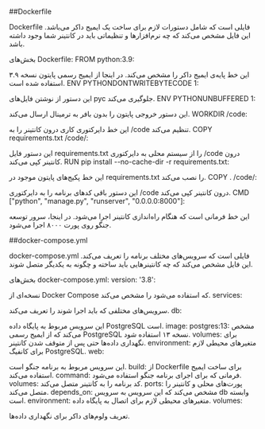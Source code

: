 ##Dockerfile

Dockerfile فایلی است که شامل دستورات لازم برای ساخت یک ایمیج داکر می‌باشد. این فایل مشخص می‌کند که چه نرم‌افزارها و تنظیماتی باید در کانتینر شما وجود داشته باشد.

بخش‌های Dockerfile:
FROM python:3.9:

این خط پایه‌ی ایمیج داکر را مشخص می‌کند. در اینجا از ایمیج رسمی پایتون نسخه ۳.۹ استفاده شده است.
ENV PYTHONDONTWRITEBYTECODE 1:

این دستور از نوشتن فایل‌های pyc جلوگیری می‌کند.
ENV PYTHONUNBUFFERED 1:

این دستور خروجی پایتون را بدون بافر به ترمینال ارسال می‌کند.
WORKDIR /code:

این خط دایرکتوری کاری درون کانتینر را به /code تنظیم می‌کند.
COPY requirements.txt /code/:

این دستور فایل requirements.txt را از سیستم محلی به دایرکتوری /code درون کانتینر کپی می‌کند.
RUN pip install --no-cache-dir -r requirements.txt:

این خط پکیج‌های پایتون موجود در requirements.txt را نصب می‌کند.
COPY . /code/:

این دستور باقی کدهای برنامه را به دایرکتوری /code درون کانتینر کپی می‌کند.
CMD ["python", "manage.py", "runserver", "0.0.0.0:8000"]:

این خط فرمانی است که هنگام راه‌اندازی کانتینر اجرا می‌شود. در اینجا، سرور توسعه جنگو روی پورت ۸۰۰۰ اجرا می‌شود.

##docker-compose.yml

docker-compose.yml فایلی است که سرویس‌های مختلف برنامه را تعریف می‌کند. این فایل مشخص می‌کند که چه کانتینرهایی باید ساخته و چگونه به یکدیگر متصل شوند.

بخش‌های docker-compose.yml:
version: '3.8':

نسخه‌ای از Docker Compose که استفاده می‌شود را مشخص می‌کند.
services:

سرویس‌های مختلفی که باید اجرا شوند را تعریف می‌کند.
db:

این سرویس مربوط به پایگاه داده PostgreSQL است.
image: postgres:13: مشخص می‌کند که از ایمیج رسمی PostgreSQL نسخه ۱۳ استفاده شود.
volumes: برای نگهداری داده‌ها حتی پس از متوقف شدن کانتینر.
environment: متغیرهای محیطی لازم برای کانفیگ PostgreSQL.
web:

این سرویس مربوط به برنامه جنگو است.
build: از Dockerfile برای ساخت ایمیج استفاده می‌کند.
command: فرمانی که برای اجرای برنامه جنگو استفاده می‌شود.
volumes: کد برنامه را به کانتینر متصل می‌کند.
ports: پورت‌های محلی و کانتینر را متصل می‌کند.
depends_on: مشخص می‌کند که این سرویس به سرویس db وابسته است.
environment: متغیرهای محیطی لازم برای اتصال به پایگاه داده.
volumes:

تعریف ولوم‌های داکر برای نگهداری داده‌ها.
